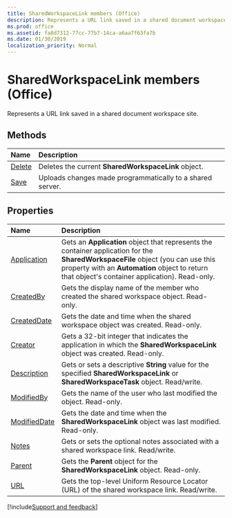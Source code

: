 ```yaml
---
title: SharedWorkspaceLink members (Office)
description: Represents a URL link saved in a shared document workspace site.
ms.prod: office
ms.assetid: fa8d7312-77cc-77b7-14ca-a6aa7f63fa7b
ms.date: 01/30/2019
localization_priority: Normal
---
```



# SharedWorkspaceLink members (Office)

Represents a URL link saved in a shared document workspace site.


## Methods

|Name|Description|
|:-----|:-----|
|[Delete](../../Office.SharedWorkspaceLink.Delete.md)|Deletes the current **SharedWorkspaceLink** object.|
|[Save](../../Office.SharedWorkspaceLink.Save.md)|Uploads changes made programmatically to a shared server.|


## Properties

|Name|Description|
|:-----|:-----|
|[Application](../../Office.SharedWorkspaceLink.Application.md)|Gets an **Application** object that represents the container application for the **SharedWorkspaceFile** object (you can use this property with an **Automation** object to return that object's container application). Read-only.|
|[CreatedBy](../../Office.SharedWorkspaceLink.CreatedBy.md)|Gets the display name of the member who created the shared workspace object. Read-only.|
|[CreatedDate](../../Office.SharedWorkspaceLink.CreatedDate.md)|Gets the date and time when the shared workspace object was created. Read-only.|
|[Creator](../../Office.SharedWorkspaceLink.Creator.md)|Gets a 32-bit integer that indicates the application in which the **SharedWorkspaceLink** object was created. Read-only.|
|[Description](../../Office.SharedWorkspaceLink.Description.md)|Gets or sets a descriptive **String** value for the specified **SharedWorkspaceLink** or **SharedWorkspaceTask** object. Read/write.|
|[ModifiedBy](../../Office.SharedWorkspaceLink.ModifiedBy.md)|Gets the name of the user who last modified the object. Read-only.|
|[ModifiedDate](../../Office.SharedWorkspaceLink.ModifiedDate.md)|Gets the date and time when the **SharedWorkspaceLink** object was last modified. Read-only.|
|[Notes](../../Office.SharedWorkspaceLink.Notes.md)|Gets or sets the optional notes associated with a shared workspace link. Read/write.|
|[Parent](../../Office.SharedWorkspaceLink.Parent.md)|Gets the **Parent** object for the **SharedWorkspaceLink** object. Read-only.|
|[URL](../../Office.SharedWorkspaceLink.URL.md)|Gets the top-level Uniform Resource Locator (URL) of the shared workspace link. Read/write.|

[!include[Support and feedback](~/includes/feedback-boilerplate.md)]